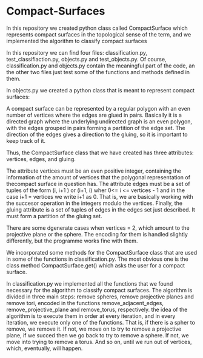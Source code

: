 # Compact-Surfaces

In this repository we created python class called CompactSurface which represents compact surfaces in the topological sense of the term, and we implemented the algorithm to classify compact surfaces

In this repository we can find four files: classification.py, test_classifiaction.py, objects.py and test_objects.py. Of course, classification.py and objects.py contain the meaningful part of the code, an the other two files just test some of the functions and methods defined in them.

In objects.py we created a python class that is meant to represent compact surfaces:

A compact surface can be represented by a regular polygon with an even number of vertices
where the edges are glued in pairs. Basically it is a directed graph where the underlying
undirected graph is an even polygon, with the edges grouped in pairs forming a partition of
the edge set. The direction of the edges gives a direction to the gluing, so it is important
to keep track of it.

Thus, the CompactSurface class that we have created has three attributes: vertices, edges, and gluing.

The attribute vertices must be an even positive integer, containing the information of the amount of vertices that the polygonal representation of thecompact surface in question has.
The attribute edges must be a set of tuples of the form (i, i+1 ) or (i+1, i) wher 0<= i <= vertices - 1
and in the case i+1 = vertices we write i+1 as 0. That is, we are basically working with the succesor operation in the integers modulo the vertices.
Finally, the gluing attribute is a set of tuples of edges in the edges set just described. It must form a partition of the gluing set.

There are some dgenerate cases when vertices = 2, which amount to the projective plane or the sphere. The encoding for them is handled slightly differently, but the programme works fine with them.

We incorporated some methods for the CompactSurface class that are used in some of the functions in classification.py. The most obvious one is the class method CompactSurface.get() which asks the user for a compact surface.


In classification.py we implemented all the functions that we found necessary for the algorithm to classify compact surfaces.
The algorithm is divided in three main steps: remove spheres, remove projective planes and remove tori, encoded in the functions remove_adjacent_edges, remove_projective_plane and remove_torus, respectively. the idea of the algorithm is to execute them in order at every iteration, and in every iteration, we execute only one of the functions. That is, if there is a spher to remove, we remove it. If not, we move on to try to remove a projective plane, if we succed then we go back to try to remove a sphere. If not, we move into trying to remove a torus. And so on, until we run out of vertices, which, eventually, will happen.


